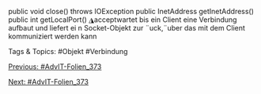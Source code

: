public  void close()  throws  IOException
public  InetAddress  getInetAddress()
public  int getLocalPort()
◮acceptwartet bis ein Client eine Verbindung aufbaut und liefert ei n
Socket-Objekt zur ¨uck,¨uber das mit dem Client kommuniziert werden kann

   Tags & Topics:
   #Objekt
   #Verbindung

[Previous: #AdvIT-Folien_373](AdvIT-Folien_373.md)

[Next: #AdvIT-Folien_373](AdvIT-Folien_373.md)